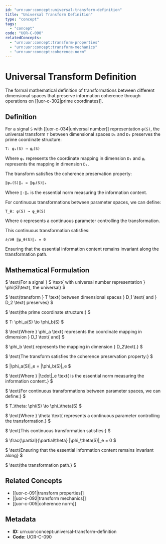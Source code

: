 ```yaml
---
id: "urn:uor:concept:universal-transform-definition"
title: "Universal Transform Definition"
type: "concept"
tags:
  - "concept"
code: "UOR-C-090"
relatedConcepts:
  - "urn:uor:concept:transform-properties"
  - "urn:uor:concept:transform-mechanics"
  - "urn:uor:concept:coherence-norm"
---
```


# Universal Transform Definition

The formal mathematical definition of transformations between different dimensional spaces that preserve information coherence through operations on [[uor-c-302|prime coordinates]].

## Definition

For a signal `S` with [[uor-c-034|universal number]] representation `φ(S)`, the universal transform `T` between dimensional spaces `D₁` and `D₂` preserves the prime coordinate structure:

`T: φₐ(S) → φᵦ(S)`

Where `φₐ` represents the coordinate mapping in dimension `D₁` and `φᵦ` represents the mapping in dimension `D₂`.

The transform satisfies the coherence preservation property:

`‖φₐ(S)‖ₑ = ‖φᵦ(S)‖ₑ`

Where `‖·‖ₑ` is the essential norm measuring the information content.

For continuous transformations between parameter spaces, we can define:

`T_θ: φ(S) → φ_θ(S)`

Where `θ` represents a continuous parameter controlling the transformation.

This continuous transformation satisfies:

`∂/∂θ ‖φ_θ(S)‖ₑ = 0`

Ensuring that the essential information content remains invariant along the transformation path.

## Mathematical Formulation

$
\text{For a signal } S \text{ with universal number representation } \phi(S)\text{, the universal}
$

$
\text{transform } T \text{ between dimensional spaces } D_1 \text{ and } D_2 \text{ preserves}
$

$
\text{the prime coordinate structure:}
$

$
T: \phi_a(S) \to \phi_b(S)
$

$
\text{Where } \phi_a \text{ represents the coordinate mapping in dimension } D_1 \text{ and}
$

$
\phi_b \text{ represents the mapping in dimension } D_2\text{.}
$

$
\text{The transform satisfies the coherence preservation property:}
$

$
\|\phi_a(S)\|_e = \|\phi_b(S)\|_e
$

$
\text{Where } \|\cdot\|_e \text{ is the essential norm measuring the information content.}
$

$
\text{For continuous transformations between parameter spaces, we can define:}
$

$
T_\theta: \phi(S) \to \phi_\theta(S)
$

$
\text{Where } \theta \text{ represents a continuous parameter controlling the transformation.}
$

$
\text{This continuous transformation satisfies:}
$

$
\frac{\partial}{\partial\theta} \|\phi_\theta(S)\|_e = 0
$

$
\text{Ensuring that the essential information content remains invariant along}
$

$
\text{the transformation path.}
$

## Related Concepts

- [[uor-c-091|transform properties]]
- [[uor-c-092|transform mechanics]]
- [[uor-c-005|coherence norm]]

## Metadata

- **ID:** urn:uor:concept:universal-transform-definition
- **Code:** UOR-C-090
